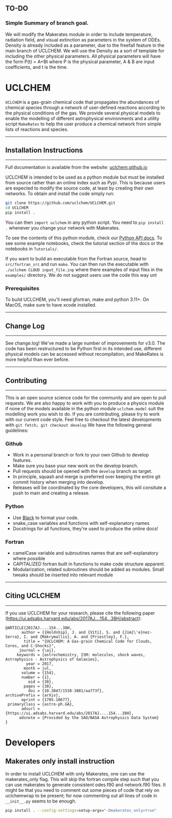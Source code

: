## TO-DO
### Simple Summary of branch goal.
We will modify the Makerates module in order to include temperature, radiation field, and visual extinction as parameters in the system of ODEs. Density is already included as a parameter, due to the freefall feature in the main branch of UCLCHEM. We will use the Density as a sort of template for including the other physical parameters. All physical parameters will have the form P(t) = A+Bt where P is the physical parameter, A & B are input coefficients, and t is the time. 

# UCLCHEM
`UCLCHEM` is a gas-grain chemical code that propagates the abundances of chemical species through a network of user-defined reactions according to the physical conditions of the gas. We provide several physical models to enable the modelling of different astrophysical environments and a utility script `MakeRates` to help the user produce a chemical network from simple lists of reactions and species.


**************************************************************
## Installation Instructions
**************************************************************

Full documentation is available from the website: [uclchem.github.io](https://uclchem.github.io)

UCLCHEM is intended to be used as a python module but must be installed from source rather than an online index such as Pypi. This is because users are expected to modify the source code, at least by creating their own networks. To obtain and install the code simply run:

```bash
git clone https://github.com/uclchem/UCLCHEM.git
cd UCLCHEM
pip install .
```

You can then `import uclchem` in any python script. You need to `pip install .` whenever you change your network with Makerates. 

To see the contents of this python module, check our [Python API docs](https://uclchem.github.io/docs/pythonapi). To see some example notebooks, check the tutorial section of the docs or the notebooks in `Tutorials/`.


If you want to build an executable from the Fortran source, head to `src/fortran_src` and run `make`. You can then run the executable with `./uclchem CLOUD input_file.inp` where there examples of input files in the `examples/` directory. We do not suggest users use the code this way unt

### Prerequisites
To build UCLCHEM, you'll need gfortran, make and python 3.11+. On MacOS, make sure to have xcode installed.


**************************************************************
## Change Log
**************************************************************
See change.log! We've made a large number of improvements for v3.0. The code has been restructured to be Python first in its intended use, different physical models can be accessed without recompilation, and MakeRates is more helpful than ever before.

*************************************************************
## Contributing
*************************************************************
This is an open source science code for the community and are open to pull requests. We are also happy to work with you to produce a physics module if none of the models available in the python module `uclchem.model` suit the modelling work you wish to do. If you are contributing, please try to work with our current code style. Feel free to checkout the latest developments with `git fetch; git checkout develop` We have the following general guidelines:

### Github
- Work in a personal branch or fork to your own Github to develop features.
- Make sure you base your new work on the develop branch.
- Pull requests should be opened with the `develop` branch as target.
- In principle, squash and merge is preferred over keeping the entire git commit history when merging into develop.
- Releases will be coordinated by the core developers, this will consitute a push to main and creating a release.

### Python
- Use [Black](https://github.com/psf/black) to format your code.
- snake_case variables and functions with self-explanatory names
- Docstrings for all functions, they're used to produce the online docs!

### Fortran
- camelCase variable and subroutines names that are self-explanatory where possible 
- CAPITALIZED fortran built in functions to make code structure apparent.
- Modularization, related subroutines should be added as modules. Small tweaks should be inserted into relevant module

*************************************************************
## Citing UCLCHEM
*************************************************************
If you use UCLCHEM for your research, please cite the following paper (https://ui.adsabs.harvard.edu/abs/2017AJ....154...38H/abstract): 

```
@ARTICLE{2017AJ....154...38H,
       author = {{Holdship}, J. and {Viti}, S. and {Jim{\'e}nez-Serra}, I. and {Makrymallis}, A. and {Priestley}, F.},
        title = "{UCLCHEM: A Gas-grain Chemical Code for Clouds, Cores, and C-Shocks}",
      journal = {\aj},
     keywords = {astrochemistry, ISM: molecules, shock waves, Astrophysics - Astrophysics of Galaxies},
         year = 2017,
        month = jul,
       volume = {154},
       number = {1},
          eid = {38},
        pages = {38},
          doi = {10.3847/1538-3881/aa773f},
archivePrefix = {arXiv},
       eprint = {1705.10677},
 primaryClass = {astro-ph.GA},
       adsurl = {https://ui.adsabs.harvard.edu/abs/2017AJ....154...38H},
      adsnote = {Provided by the SAO/NASA Astrophysics Data System}
}
```


# Developers
## Makerates only install instruction 


In order to install UCLCHEM with only Makerates, one can use the makerates_only flag.
This will skip the fortran compile step such that you can use makerates to generate
consistent odes.f90 and network.f90 files. It might be that you need to comment out
some pieces of code that rely on uclchemwrap to be present; for now
commenting out all lines of code in `__init__.py` seems to be enough.

```bash
pip install . --config-settings=setup-args="-Dmakerates_only=true"
```
